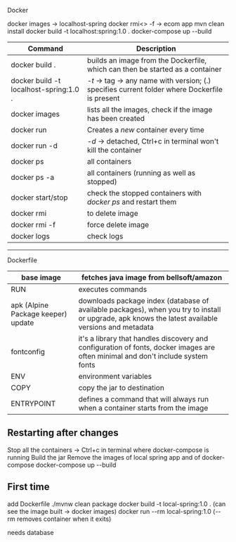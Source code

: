 Docker

docker images     -> localhost-spring
docker rmi<>  -f  -> ecom app
mvn clean install
docker build -t localhost:spring:1.0 .
docker-compose up --build


| Command                                | Description                                                                                    |
|----------------------------------------|------------------------------------------------------------------------------------------------|
| docker build .                         | builds an image from the Dockerfile, which can then be started as a container                  |
| docker build -t localhost-spring:1.0 . | *-t* -> tag -> any name with version; (.) specifies current folder where Dockerfile is present |
| docker images                          | lists all the images, check if the image has been created                                      |
| docker run <imageId>                   | Creates a *new* container every time                                                           |
| docker run -d <imageId>                | *-d* -> detached, Ctrl+c in terminal won't kill the container                                  |
| docker ps                              | all containers                                                                                 |
| docker ps -a                           | all containers (running as well as stopped)                                                    |
| docker start/stop <containerId>        | check the stopped containers with *docker ps* and restart them                                 |
| docker rmi <imageId>                   | to delete image                                                                                |
| docker rmi <imageId> -f                | force delete image                                                                             |
| docker logs                            | check logs                                                                                     |

---

Dockerfile

| base image                         | fetches java image from bellsoft/amazon                                                                                                            |
|------------------------------------|----------------------------------------------------------------------------------------------------------------------------------------------------|
| RUN                                | executes commands                                                                                                                                  |
| apk (Alpine Package keeper) update | downloads package index (database of available packages), when you try to install or upgrade, apk knows the latest available versions and metadata |
| fontconfig                         | it's a library that handles discovery and configuration of fonts, docker images are often minimal and don't include system fonts                   |
| ENV                                | environment variables                                                                                                                              |
| COPY <src> <dst>                   | copy the jar to destination                                                                                                                        |
| ENTRYPOINT                         | defines a command that will always run when a container starts from the image                                                                      |


## Restarting after changes

Stop all the containers -> Ctrl+c in terminal where docker-compose is running
Build the jar
Remove the images of local spring app and of docker-compose
docker-compose up --build

## First time
add Dockerfile
./mvnw clean package
docker build -t local-spring:1.0 . (can see the image built -> docker images)
docker run --rm local-spring:1.0 (--rm removes container when it exits)

needs database
